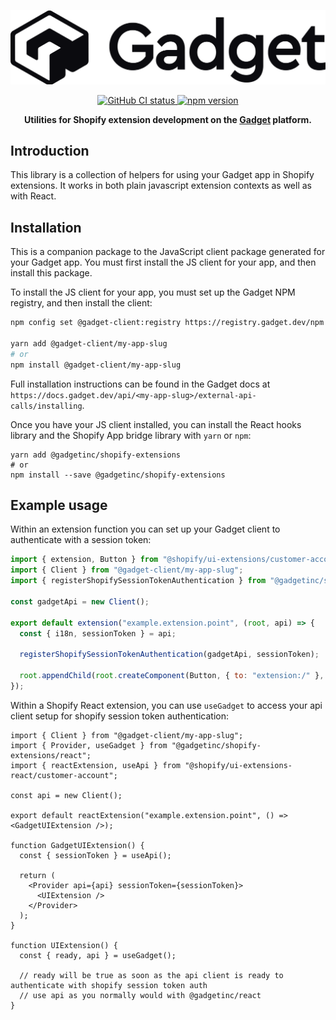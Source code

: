 <div align="center">
  <p>
    <img alt="Gadget logo" src="https://raw.githubusercontent.com/gadget-inc/js-clients/main/docs/assets/gadget-logo.png" />
  </p>
  <p>
    <a href="">
      <img alt="GitHub CI status" src="https://badgen.net/github/checks/gadget-inc/js-clients/main/test?label=CI" />
    </a>
    <a href="https://www.npmjs.com/package/@gadgetinc/react-shopify-app-bridge">
      <img alt="npm version" src="https://badgen.net/npm/dw/@gadgetinc/shopify-extensions?color=4148f2" />
    </a>
  </p>
  <p>
    <strong>
      Utilities for Shopify extension development on the <a href="https://gadget.dev">Gadget</a> platform.
    </strong>
  </p>
</div>

## Introduction

This library is a collection of helpers for using your Gadget app in Shopify extensions. It works in both plain javascript extension contexts as well as with React.

## Installation

This is a companion package to the JavaScript client package generated for your Gadget app. You must first install the JS client for your app, and then install this package.

To install the JS client for your app, you must set up the Gadget NPM registry, and then install the client:

```bash
npm config set @gadget-client:registry https://registry.gadget.dev/npm

yarn add @gadget-client/my-app-slug
# or
npm install @gadget-client/my-app-slug
```

Full installation instructions can be found in the Gadget docs at `https://docs.gadget.dev/api/<my-app-slug>/external-api-calls/installing`.

Once you have your JS client installed, you can install the React hooks library and the Shopify App bridge library with `yarn` or `npm`:

```
yarn add @gadgetinc/shopify-extensions
# or
npm install --save @gadgetinc/shopify-extensions
```

## Example usage

Within an extension function you can set up your Gadget client to authenticate with a session token:

```javascript
import { extension, Button } from "@shopify/ui-extensions/customer-account";
import { Client } from "@gadget-client/my-app-slug";
import { registerShopifySessionTokenAuthentication } from "@gadgetinc/shopify-extensions";

const gadgetApi = new Client();

export default extension("example.extension.point", (root, api) => {
  const { i18n, sessionToken } = api;

  registerShopifySessionTokenAuthentication(gadgetApi, sessionToken);

  root.appendChild(root.createComponent(Button, { to: "extension:/" }, i18n.translate("menuItemButton")));
});
```

Within a Shopify React extension, you can use `useGadget` to access your api client setup for shopify session token authentication:

```tsx
import { Client } from "@gadget-client/my-app-slug";
import { Provider, useGadget } from "@gadgetinc/shopify-extensions/react";
import { reactExtension, useApi } from "@shopify/ui-extensions-react/customer-account";

const api = new Client();

export default reactExtension("example.extension.point", () => <GadgetUIExtension />);

function GadgetUIExtension() {
  const { sessionToken } = useApi();

  return (
    <Provider api={api} sessionToken={sessionToken}>
      <UIExtension />
    </Provider>
  );
}

function UIExtension() {
  const { ready, api } = useGadget();

  // ready will be true as soon as the api client is ready to authenticate with shopify session token auth
  // use api as you normally would with @gadgetinc/react
}
```
